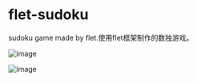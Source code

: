 # flet-sudoku

sudoku game made by flet.使用flet框架制作的数独游戏。

![image](https://user-images.githubusercontent.com/38805177/234254184-0105c91b-fefb-43da-b74f-082ab0bc1805.png)

![image](https://user-images.githubusercontent.com/38805177/234254215-b026203c-3ac0-40be-ac6a-0ffdbfa0fa8e.png)
